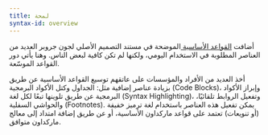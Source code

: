 ```yaml
---
title: لمحة
syntax-id: overview
---
```


أضافت [القواعد الأساسية ](https://guide.dawin.io/basic-syntax) الموضحة في مستند التصميم الأصلي لجون جروبر العديد من العناصر المطلوبة في الاستخدام اليومي، ولكنها لم تكن كافية لبعض الناس. وهنا يأتي دور القواعد الموسّعة.

أخذ العديد من الأفراد والمؤسسات على عاتقهم توسيع القواعد الأساسية عن طريق بزيادة عناصر إضافية مثل: الجداول وكتل الأكواد البرمجية (Code Blocks)، وإبراز الأكواد البرمجية عن طريق تلوينها تبعًا لكل لغة (Syntax Highlighting)، وتفعيل الروابط تلقائيًا، والحواشي السفلية (Footnotes). يمكن تفعيل هذه العناصر باستخدام لغة ترميز خفيفة (أو تنويعات) تعتمد على قواعد ماركداون الأساسية، أو عن طريق إضافة امتداد إلى معالج ماركداون متوافق.
